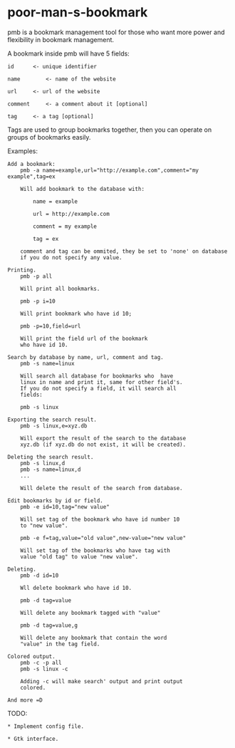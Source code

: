 # poor-man-s-bookmark

pmb is a bookmark management tool for those who want more power and flexibility
in bookmark management.

A bookmark inside pmb will have 5 fields:

	id		<- unique identifier

	name		<- name of the website

	url		<- url of the website

	comment		<- a comment about it [optional]

	tag		<- a tag [optional]

Tags are used to group bookmarks together, then you can operate on groups of
bookmarks easily.

Examples:

	Add a bookmark:
		pmb -a name=example,url="http://example.com",comment="my example",tag=ex

		Will add bookmark to the database with:

			name = example

			url = http://example.com

			comment = my example

			tag = ex

		comment and tag can be ommited, they be set to 'none' on database
		if you do not specify any value.

	Printing.
		pmb -p all

		Will print all bookmarks.

		pmb -p i=10

		Will print bookmark who have id 10;

		pmb -p=10,field=url

		Will print the field url of the bookmark
		who have id 10.

	Search by database by name, url, comment and tag.
		pmb -s name=linux 

		Will search all database for bookmarks who  have
		linux in name and print it, same for other field's.
		If you do not specify a field, it will search all
		fields:

		pmb -s linux	

	Exporting the search result.
		pmb -s linux,e=xyz.db

		Will export the result of the search to the database
		xyz.db (if xyz.db do not exist, it will be created).

	Deleting the search result.
		pmb -s linux,d
		pmb -s name=linux,d
		...

		Will delete the result of the search from database.

	Edit bookmarks by id or field.
		pmb -e id=10,tag="new value"

		Will set tag of the bookmark who have id number 10
		to "new value".

		pmb -e f=tag,value="old value",new-value="new value"

		Will set tag of the bookmarks who have tag with 
		value "old tag" to value "new value".
		
	Deleting.
		pmb -d id=10

		Wll delete bookmark who have id 10.

		pmb -d tag=value

		Will delete any bookmark tagged with "value"

		pmb -d tag=value,g

		Will delete any bookmark that contain the word
		"value" in the tag field.
			
	Colored output.
		pmb -c -p all
		pmb -s linux -c

		Adding -c will make search' output and print output
		colored.	

	And more =D

TODO:

	* Implement config file.

	* Gtk interface.
